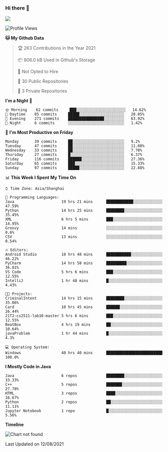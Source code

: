 ### Hi there 👋

<!--
**zhou-ning/zhou-ning** is a ✨ _special_ ✨ repository because its `README.md` (this file) appears on your GitHub profile.

Here are some ideas to get you started:

- 🔭 I’m currently working on ...
- 🌱 I’m currently learning ...
- 👯 I’m looking to collaborate on ...
- 🤔 I’m looking for help with ...
- 💬 Ask me about ...
- 📫 How to reach me: ...
- 😄 Pronouns: ...
- ⚡ Fun fact: ...
-->
![](https://github-readme-stats.vercel.app/api?username=zhou-ning)

<!--START_SECTION:waka-->
![Profile Views](http://img.shields.io/badge/Profile%20Views-0-blue)

**🐱 My Github Data** 

> 🏆 263 Contributions in the Year 2021
 > 
> 📦 806.0 kB Used in Github's Storage 
 > 
> 🚫 Not Opted to Hire
 > 
> 📜 30 Public Repositories 
 > 
> 🔑 3 Private Repositories  
 > 
**I'm a Night 🦉** 

```text
🌞 Morning    62 commits     ███░░░░░░░░░░░░░░░░░░░░░░   14.62% 
🌆 Daytime    85 commits     █████░░░░░░░░░░░░░░░░░░░░   20.05% 
🌃 Evening    271 commits    ████████████████░░░░░░░░░   63.92% 
🌙 Night      6 commits      ░░░░░░░░░░░░░░░░░░░░░░░░░   1.42%

```
📅 **I'm Most Productive on Friday** 

```text
Monday       39 commits     ██░░░░░░░░░░░░░░░░░░░░░░░   9.2% 
Tuesday      47 commits     ██░░░░░░░░░░░░░░░░░░░░░░░   11.08% 
Wednesday    33 commits     ██░░░░░░░░░░░░░░░░░░░░░░░   7.78% 
Thursday     27 commits     █░░░░░░░░░░░░░░░░░░░░░░░░   6.37% 
Friday       116 commits    ██████░░░░░░░░░░░░░░░░░░░   27.36% 
Saturday     65 commits     ███░░░░░░░░░░░░░░░░░░░░░░   15.33% 
Sunday       97 commits     █████░░░░░░░░░░░░░░░░░░░░   22.88%

```


📊 **This Week I Spent My Time On** 

```text
⌚︎ Time Zone: Asia/Shanghai

💬 Programming Languages: 
Java                     19 hrs 21 mins      ████████████░░░░░░░░░░░░░   47.59% 
Python                   14 hrs 25 mins      ████████░░░░░░░░░░░░░░░░░   35.45% 
XML                      6 hrs 5 mins        ███░░░░░░░░░░░░░░░░░░░░░░   14.95% 
Groovy                   14 mins             ░░░░░░░░░░░░░░░░░░░░░░░░░   0.6% 
CSV                      13 mins             ░░░░░░░░░░░░░░░░░░░░░░░░░   0.54%

🔥 Editors: 
Android Studio           18 hrs 48 mins      ███████████░░░░░░░░░░░░░░   46.22% 
PyCharm                  14 hrs 58 mins      █████████░░░░░░░░░░░░░░░░   36.81% 
VS Code                  5 hrs 6 mins        ███░░░░░░░░░░░░░░░░░░░░░░   12.55% 
IntelliJ                 1 hr 48 mins        █░░░░░░░░░░░░░░░░░░░░░░░░   4.43%

🐱‍💻 Projects: 
CriminalIntent           14 hrs 15 mins      ████████░░░░░░░░░░░░░░░░░   35.06% 
Card                     10 hrs 45 mins      ██████░░░░░░░░░░░░░░░░░░░   26.44% 
21T2-cs2511-lab10-master 5 hrs 6 mins        ███░░░░░░░░░░░░░░░░░░░░░░   12.55% 
BeatBox                  4 hrs 19 mins       ██░░░░░░░░░░░░░░░░░░░░░░░   10.64% 
javaProblem              1 hr 44 mins        █░░░░░░░░░░░░░░░░░░░░░░░░   4.3%

💻 Operating System: 
Windows                  40 hrs 40 mins      █████████████████████████   100.0%

```

**I Mostly Code in Java** 

```text
Java                     6 repos             ████████░░░░░░░░░░░░░░░░░   33.33% 
C++                      5 repos             ███████░░░░░░░░░░░░░░░░░░   27.78% 
HTML                     3 repos             ████░░░░░░░░░░░░░░░░░░░░░   16.67% 
Python                   2 repos             ██░░░░░░░░░░░░░░░░░░░░░░░   11.11% 
Jupyter Notebook         1 repo              █░░░░░░░░░░░░░░░░░░░░░░░░   5.56%

```


**Timeline**

![Chart not found](https://raw.githubusercontent.com/zhou-ning/zhou-ning/main/charts/bar_graph.png) 


 Last Updated on 12/08/2021
<!--END_SECTION:waka-->
